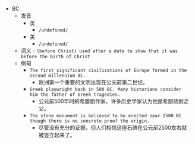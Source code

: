 - BC
  - 发音
    - 英
      - `/undefined/`
    - 美
      - `/undefined/`
  - 词义
        - `(before Christ) used after a date to show that it was before the birth of Christ`
  - 例句
    - `The first significant civilizations of Europe formed in the second millennium BC.`
      - 欧洲第一个重要的文明出现在公元前第二世纪。
    - `Greek playwright back in 500 BC. Many historians consider him the father of Greek tragedies.`
      - 公元前500年时的希腊剧作家。许多历史学家认为他是希腊悲剧之父。
    - `The stone monument is believed to be erected near 2500 BC though there is no concrete proof the origin.`
      - 尽管没有充分的证据，但人们相信这座石碑在公元前2500左右就被竖立起来了。

